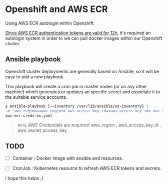 # Openshift and AWS ECR

Using AWS ECR autologin within Openshift.

[Since AWS ECR authentication tokens are valid for 12h](https://aws.amazon.com/blogs/compute/authenticating-amazon-ecr-repositories-for-docker-cli-with-credential-helper/), it's required an autologin system in order to we can pull docker images within our Openshift cluster. 

## Ansible playbook

Openshift cluster deployments are generally based on Ansible, so it will be easy to add a new playbook.

This playbook will create a cron job in master nodes (or on any other machine) which generates or updates an specific secret and associate it to the suitable service accounts.

```bash
$ ansible-playbook [--inventory /var/lib/ansible/os-inventory] \
-e "aws_region=<aws_region> aws_access_key_id=<aws_access_key_id> aws_secret_access_key=<aws_secret_access_key>" \
aws-ecr-creds-os.yaml
```
> ``NOTE`` AWS Credentials are required:  aws_region , aws_access_key_id , aws_secret_access_key

## TODO

- [ ] Container : Docker image with ansible and resources.  
- [ ] CronJob : Kubernetes resource to refresh AWS ECR tokens and secrets. 


I hope this helps ;)

